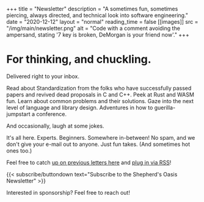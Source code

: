 +++
title = "Newsletter"
description = "A sometimes fun, sometimes piercing, always directed, and technical look into software engineering."
date = "2020-12-12"
layout = "normal"
reading_time = false
[[images]]
  src = "/img/main/newsletter.png"
  alt = "Code with a comment avoiding the ampersand, stating '7 key is broken, DeMorgan is your friend now'."
+++

# For thinking, and chuckling.

<div class="newsletter">

Delivered right to <span class="green">your inbox</span>.

Read about <span>Standardization</span> from the folks who have successfully passed papers and revived dead proposals in C and C++. Peek at <span class="orange">Rust</span> and <span class="yellow">WASM</span> fun. Learn about common problems and their solutions. Gaze into the <span class="green">next level</span> of language and library design. Adventures in how to <span class="gold">guerilla-jumpstart a conference</span>.

And occasionally, <span class="green">laugh</span> at some jokes.

It's all here. Experts. Beginners. Somewhere in-between! No spam, and we don't give your e-mail out to anyone. Just fun takes. (And sometimes <span class="pink">hot</span> ones too.)

Feel free to catch [up on previous letters here](https://buttondown.email/Soasis/archive) and [plug in via RSS](https://buttondown.email/Soasis/rss)!

</div>

{{< subscribe/buttondown text="Subscribe to the Shepherd's Oasis Newsletter" >}}

Interested in sponsorship? Feel free to <span class="gold">reach out!</span>
